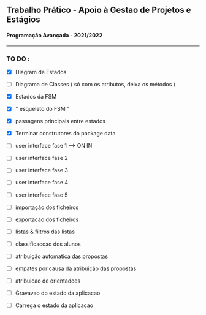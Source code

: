 ## Trabalho Prático - Apoio à Gestao de Projetos e Estágios 
#### Programação Avançada - 2021/2022


---
### TO DO : 


- [x] Diagram de Estados

- [ ] Diagrama de Classes ( só com os atributos, deixa os métodos ) 

- [x] Estados da FSM 

- [x] " esqueleto do FSM "

- [x] passagens principais entre estados

- [x] Terminar construtores do package data 

- [ ] user interface fase 1 --> ON IN 

- [ ] user interface fase 2

- [ ] user interface fase 3

- [ ] user interface fase 4

- [ ] user interface fase 5

- [ ] importação dos ficheiros 

- [ ] exportacao dos ficheiros 

- [ ] listas & filtros das listas 

- [ ] classificaccao dos alunos 

- [ ] atribuição automatica das propostas

- [ ] empates por causa da atribuição das propostas 

- [ ] atribuicao de orientadoes 

- [ ] Gravavao do estado da aplicacao

- [ ] Carrega o estado da aplicacao 









